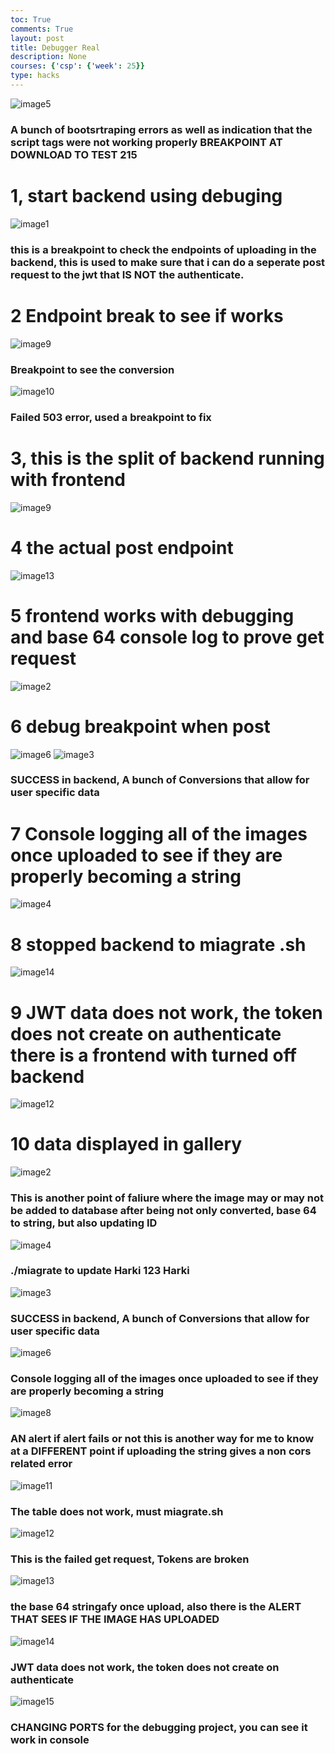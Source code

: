 ```yaml
---
toc: True
comments: True
layout: post
title: Debugger Real
description: None
courses: {'csp': {'week': 25}}
type: hacks
---
```


<img src="/home/withereddagger/vscode/studentProjectCSP1/images/5.png" alt="image5">

### A bunch of bootsrtraping errors as well as indication that the script tags were not working properly BREAKPOINT AT DOWNLOAD TO TEST 215
# 1, start backend using debuging

<img src="/home/withereddagger/vscode/studentProjectCSP1/images/1.png" alt="image1">

### this is a breakpoint to check the endpoints of uploading in the backend, this is used to make sure that i can do a seperate post request to the jwt that IS NOT the authenticate.
# 2 Endpoint break to see if works

<img src="../../../images/9.png" alt="image9">

### Breakpoint to see the conversion


<img src="/home/withereddagger/vscode/studentProjectCSP1/images/10.png" alt="image10">

### Failed 503 error, used a breakpoint to fix

# 3, this is the split of backend running with frontend



<img src="/home/withereddagger/vscode/studentProjectCSP1/images/9.png" alt="image9">

# 4 the actual  post endpoint


<img src="/home/withereddagger/vscode/studentProjectCSP1/images/13.png" alt="image13">

# 5 frontend works with debugging and base 64 console log to prove get request

<img src="/home/withereddagger/vscode/studentProjectCSP1/images/2.png" alt="image2">

# 6 debug breakpoint when post

<img src="/home/withereddagger/vscode/studentProjectCSP1/images/6.png" alt="image6">

<img src="/home/withereddagger/vscode/studentProjectCSP1/images/3.png" alt="image3">

### SUCCESS in backend, A bunch of Conversions that allow for user specific data

# 7 Console logging all of the images once uploaded to see if they are properly becoming a string

<img src="/home/withereddagger/vscode/studentProjectCSP1/images/4.png" alt="image4">

# 8 stopped backend to miagrate .sh 

<img src="/home/withereddagger/vscode/studentProjectCSP1/images/14.png" alt="image14">

# 9 JWT data does not work, the token does not create on authenticate there is a frontend with turned off backend


<img src="/home/withereddagger/vscode/studentProjectCSP1/images/12.png" alt="image12">

# 10 data displayed in gallery




<img src="/home/withereddagger/vscode/studentProjectCSP1/images/2.png" alt="image2">

### This is another point of faliure where the image may or may not be added to database after being not only converted, base 64 to string, but also updating ID


<img src="/home/withereddagger/vscode/studentProjectCSP1/images/4.png" alt="image4">

### ./miagrate to update Harki 123 Harki


<img src="/home/withereddagger/vscode/studentProjectCSP1/images/3.png" alt="image3">

### SUCCESS in backend, A bunch of Conversions that allow for user specific data



<img src="/home/withereddagger/vscode/studentProjectCSP1/images/6.png" alt="image6">

### Console logging all of the images once uploaded to see if they are properly becoming a string


<img src="/home/withereddagger/vscode/studentProjectCSP1/images/8.png" alt="image8">

### AN alert if alert fails or not this is another way for me to know at a DIFFERENT point if uploading the string gives a non cors related error



<img src="/home/withereddagger/vscode/studentProjectCSP1/images/11.png" alt="image11">

### The table does not work, must miagrate.sh


<img src="/home/withereddagger/vscode/studentProjectCSP1/images/12.png" alt="image12">

### This is the failed get request, Tokens are broken


<img src="/home/withereddagger/vscode/studentProjectCSP1/images/13.png" alt="image13">

### the base 64 stringafy once upload, also there is the ALERT THAT SEES IF THE IMAGE HAS UPLOADED


<img src="/home/withereddagger/vscode/studentProjectCSP1/images/14.png" alt="image14">

### JWT data does not work, the token does not create on authenticate


<img src="/home/withereddagger/vscode/studentProjectCSP1/images/15.png" alt="image15">

### CHANGING PORTS for the debugging project, you can see it work in console
